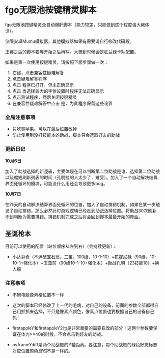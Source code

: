# fgo无限池按键精灵脚本
fgo无限池按键精灵全自动爆肝脚本（能力较差，只能做到这个程度请大佬体谅）。

仅限安卓Mumu模拟器，其他模拟器如果有需要请自行修改代码段。

正赛之后的脚本要等开始之后再写。大概到时候会是狂兰绿卡队配置。

如果是第一次使用按键精灵，请按照下面步骤做一次：

1. 右键，点击兼容性疑难解答
2. 点击疑难解答程序
3. 点击 程序已打开，但未正确显示
4. 点击 当选择较大的字体设置时程序无法正确显示
5. 点击测试程序，然后关闭按键精灵
6. 在兼容性疑难解答中点击 是，为此程序保留这些设置

### 全局注意事项

* 只吃铜苹果。可以在最后位置改掉
* 防止使用到没打技能本的助战，脚本只会选取好友的助战

### 更新日记

**10月6日** 

加入了助战选择的新逻辑，主要体现在可以判断第二位助战是谁、选择第二位助战以及缩短刷新列表的时间（孔明挂的人太少了，难受）。加入了一个自动解决结算界面死循环的模块，可能没什么用还会导致更多bug。

**10月7日**

在昨天的自动解决结算界面死循环的位置，加入了自动排错机制。如果在某一步触发了自动排错，那么必然此时游戏逻辑已经走到助战选择位置。将助战30次刷新不到判断为需要排错。排错机制完成之后将会回到脚本最最开始的界面。

## 圣诞枪本

目前可以使用的配置（站位顺序从左到右）（会持续更新）：

* 小达芬奇（不满破宝石翁，三宝，100级，10-1-10）+花嫁尼禄（90级，10-10-1+强化本）+玉藻前（90级10-1-10+强化本）+助战孔明（23技能10）+换人服

### 注意事项

* 不同电脑像素格位置不一样

* 这次的脚本已经修改了上一代的毛病，对自己的设备，前面的参数全部都得自己用抓抓来选择，不只是像素点颜色，像素点位置也要根据自己的设备自己抓！


* firstappleY和firstappleY2也是非常重要的需要自改的部分！这两个参数要保证在体力>=40的时候，不会点击到好友的助战。
* pyframeYdiff是两个助战框的Y轴距离。要注意，每个助战框的绿色好友标志对应位置颜色*居然*不是一样的。

